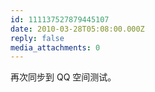 ```yaml
---
id: 111137527879445107
date: 2010-03-28T05:08:00.000Z
reply: false
media_attachments: 0
---
```


再次同步到 QQ 空间测试。 ​​​​

